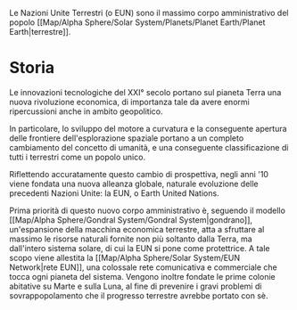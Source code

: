 Le Nazioni Unite Terrestri (o EUN) sono il massimo corpo amministrativo del popolo [[Map/Alpha Sphere/Solar System/Planets/Planet Earth/Planet Earth|terrestre]].

# Storia

Le innovazioni tecnologiche del XXI° secolo portano sul pianeta Terra una nuova rivoluzione economica, di importanza tale da avere enormi ripercussioni anche in ambito geopolitico.

In particolare, lo sviluppo del motore a curvatura e la conseguente apertura delle frontiere dell'esplorazione spaziale portano a un completo cambiamento del concetto di umanità, e una conseguente classificazione di tutti i terrestri come un popolo unico.

Riflettendo accuratamente questo cambio di prospettiva, negli anni '10 viene fondata una nuova alleanza globale, naturale evoluzione delle precedenti Nazioni Unite: la EUN, o Earth United Nations.

Prima priorità di questo nuovo corpo amministrativo è, seguendo il modello [[Map/Alpha Sphere/Gondral System/Gondral System|gondrano]], un'espansione della macchina economica terrestre, atta a sfruttare al massimo le risorse naturali fornite non più soltanto dalla Terra, ma dall'intero sistema solare, di cui la EUN si pone come protettrice. A tale scopo viene allestita la [[Map/Alpha Sphere/Solar System/EUN Network|rete EUN]], una colossale rete comunicativa e commerciale che tocca ogni pianeta del sistema. Vengono inoltre fondate le prime colonie abitative su Marte e sulla Luna, al fine di prevenire i gravi problemi di sovrappopolamento che il progresso terrestre avrebbe portato con sè.